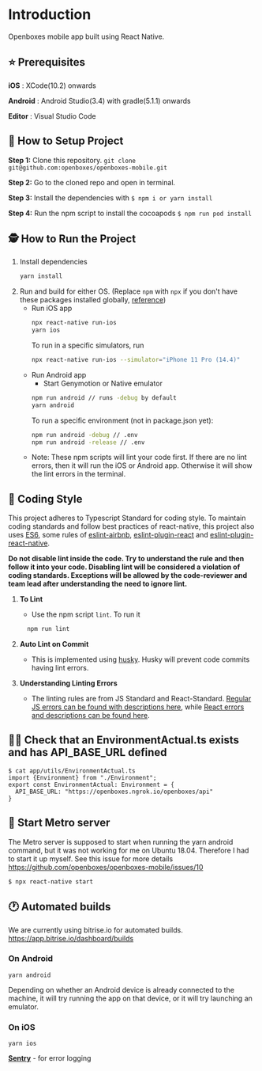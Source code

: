 # Introduction

Openboxes mobile app built using React Native.


## ⭐ Prerequisites

**iOS** : XCode(10.2) onwards

**Android** : Android Studio(3.4) with gradle(5.1.1) onwards

**Editor** : Visual Studio Code


## 🔩 How to Setup Project

**Step 1:** Clone this repository.
    ```
    git clone git@github.com:openboxes/openboxes-mobile.git 
    ```

**Step 2:** Go to the cloned repo and open in terminal.

**Step 3:** Install the dependencies with `$ npm i or yarn install`

**Step 4:** Run the npm script to install the cocoapods `$ npm run pod install`

## 🕵️ How to Run the Project

1. Install dependencies
    ```bash
    yarn install
    ```
1. Run and build for either OS. (Replace `npm` with `npx` if you don't have these packages installed globally, [reference](https://www.freecodecamp.org/news/npm-vs-npx-whats-the-difference/.))
    * Run iOS app
        ```bash
        npx react-native run-ios
        yarn ios
        ```
      To run in a specific simulators, run
      ```bash
      npx react-native run-ios --simulator="iPhone 11 Pro (14.4)"
       ```
    * Run Android app
      * Start Genymotion or Native emulator
      ```bash
      npm run android // runs -debug by default
      yarn android
      ```
      To run a specific environment (not in package.json yet):
      ```bash
      npm run android -debug // .env
      npm run android -release // .env
      ```
    * Note: These npm scripts will lint your code first. If there are no lint errors, then it will run the iOS or Android app. Otherwise it will show the lint errors in the terminal.


## 🧶 Coding Style

This project adheres to Typescript Standard for coding style. To maintain coding standards and follow best practices of react-native, this project also uses [ES6](http://es6-features.org/#Constants), some rules of [eslint-airbnb](https://www.npmjs.com/package/eslint-config-airbnb-typescript), [eslint-plugin-react](https://github.com/yannickcr/eslint-plugin-react) and [eslint-plugin-react-native](https://github.com/intellicode/eslint-plugin-react-native).

**Do not disable lint inside the code. Try to understand the rule and then follow it into your code. Disabling lint will be considered a violation of coding standards. Exceptions will be allowed by the code-reviewer and team lead after understanding the need to ignore lint.**

1. **To Lint**

   - Use the npm script `lint`. To run it
    ```bash
      npm run lint
    ```
2. **Auto Lint on Commit**

   - This is implemented using [husky](https://github.com/typicode/husky). Husky will prevent code commits having lint errors.

3. **Understanding Linting Errors**

   - The linting rules are from JS Standard and React-Standard.  [Regular JS errors can be found with descriptions here](http://eslint.org/docs/rules/), while [React errors and descriptions can be found here](https://github.com/yannickcr/eslint-plugin-react).
  

## 👼🏻 Check that an EnvironmentActual.ts exists and has API_BASE_URL defined
```
$ cat app/utils/EnvironmentActual.ts 
import {Environment} from "./Environment";
export const EnvironmentActual: Environment = {
  API_BASE_URL: "https://openboxes.ngrok.io/openboxes/api"
}
```

## 📜 Start Metro server 
The Metro server is supposed to start when running the yarn android command, but it was not working for me on 
Ubuntu 18.04. Therefore I had to start it up myself. See this issue for more details https://github.com/openboxes/openboxes-mobile/issues/10
```
$ npx react-native start
```

## 🕐 Automated builds 

We are currently using bitrise.io for automated builds.
https://app.bitrise.io/dashboard/builds

### On Android
```
yarn android
```

Depending on whether an Android device is already connected to the machine, it will try running the app on that device,
or it will try launching an emulator.

### On iOS
```
yarn ios
```

[**Sentry**](https://sentry.io/organizations/openboxes/projects/openboxes-mobile) - for error logging

